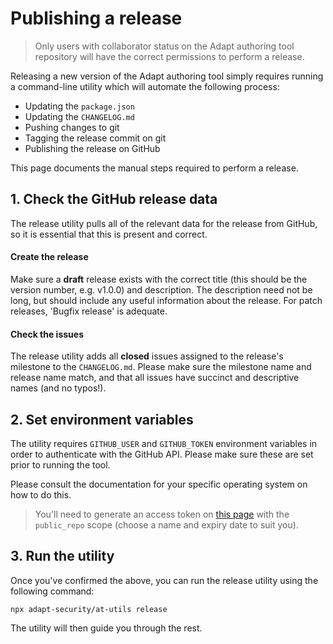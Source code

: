 # Publishing a release

> Only users with collaborator status on the Adapt authoring tool repository will have the correct permissions to perform a release.

Releasing a new version of the Adapt authoring tool simply requires running a command-line utility which will automate the following process:

- Updating the `package.json`
- Updating the `CHANGELOG.md`
- Pushing changes to git
- Tagging the release commit on git
- Publishing the release on GitHub

This page documents the manual steps required to perform a release.

## 1. Check the GitHub release data

The release utility pulls all of the relevant data for the release from GitHub, so it is essential that this is present and correct.

#### Create the release

Make sure a **draft** release exists with the correct title (this should be the version number, e.g. v1.0.0) and description. The description need not be long, but should include any useful information about the release. For patch releases, 'Bugfix release' is adequate.

#### Check the issues

The release utility adds all **closed** issues assigned to the release's milestone to the `CHANGELOG.md`. Please make sure the milestone name and release name match, and that all issues have succinct and descriptive names (and no typos!).

## 2. Set environment variables

The utility requires `GITHUB_USER` and `GITHUB_TOKEN` environment variables in order to authenticate with the GitHub API. Please make sure these are set prior to running the tool.

Please consult the documentation for your specific operating system on how to do this.

> You'll need to generate an access token on [this page](https://github.com/settings/tokens/new) with the `public_repo` scope (choose a name and expiry date to suit you).

## 3. Run the utility

Once you've confirmed the above, you can run the release utility using the following command:
```
npx adapt-security/at-utils release
```

The utility will then guide you through the rest.